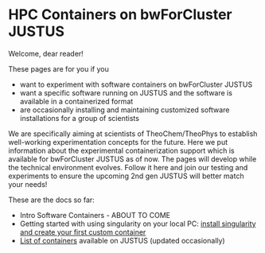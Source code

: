 # HPC Containers on bwForCluster JUSTUS

Welcome, dear reader!

These pages are for you if you
* want to experiment with software containers on bwForCluster JUSTUS
* want a specific software running on JUSTUS and the software is available in a containerized format
* are occasionally installing and maintaining customized software installations for a group of scientists

We are specifically aiming at scientists of TheoChem/TheoPhys to establish well-working experimentation concepts for the future.
Here we put information about the experimental containerization support which is available for bwForCluster JUSTUS as of now.
The pages will develop while the technical environment evolves.
Follow it here and join our testing and experiments to ensure the upcoming 2nd gen JUSTUS will better match your needs!

These are the docs so far:

* Intro Software Containers - ABOUT TO COME
* Getting started with using singularity on your local PC: [install singularity and create your first custom container](./docs/INSTALL.md)
* [List of containers](./docs/CONTAINERLIST.md) available on JUSTUS (updated occasionally)
